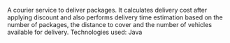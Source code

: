 A courier service to deliver packages. It calculates delivery cost after applying discount and also performs delivery time estimation based on the number of packages, the distance to cover and the number of vehicles available for delivery.
Technologies used: Java
